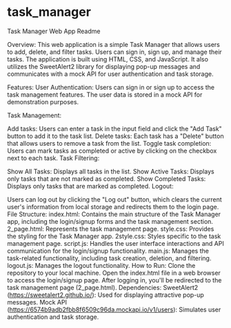 # task_manager
Task Manager Web App Readme

Overview:
This web application is a simple Task Manager that allows users to add, delete, and filter tasks. Users can sign in, sign up, and manage their tasks. The application is built using HTML, CSS, and JavaScript. It also utilizes the SweetAlert2 library for displaying pop-up messages and communicates with a mock API for user authentication and task storage.

Features:
User Authentication: Users can sign in or sign up to access the task management features. The user data is stored in a mock API for demonstration purposes.

Task Management:

Add tasks: Users can enter a task in the input field and click the "Add Task" button to add it to the task list.
Delete tasks: Each task has a "Delete" button that allows users to remove a task from the list.
Toggle task completion: Users can mark tasks as completed or active by clicking on the checkbox next to each task.
Task Filtering:

Show All Tasks: Displays all tasks in the list.
Show Active Tasks: Displays only tasks that are not marked as completed.
Show Completed Tasks: Displays only tasks that are marked as completed.
Logout:

Users can log out by clicking the "Log out" button, which clears the current user's information from local storage and redirects them to the login page.
File Structure:
index.html: Contains the main structure of the Task Manager app, including the login/signup forms and the task management section.
2_page.html: Represents the task management page.
style.css: Provides the styling for the Task Manager app.
2style.css: Styles specific to the task management page.
script.js: Handles the user interface interactions and API communication for the login/signup functionality.
main.js: Manages the task-related functionality, including task creation, deletion, and filtering.
logout.js: Manages the logout functionality.
How to Run:
Clone the repository to your local machine.
Open the index.html file in a web browser to access the login/signup page.
After logging in, you'll be redirected to the task management page (2_page.html).
Dependencies:
SweetAlert2 (https://sweetalert2.github.io/): Used for displaying attractive pop-up messages.
Mock API (https://6574b9adb2fbb8f6509c96da.mockapi.io/v1/users): Simulates user authentication and task storage.




